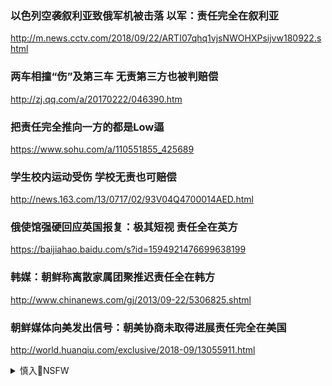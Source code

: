 ### 以色列空袭叙利亚致俄军机被击落 以军：责任完全在叙利亚
http://m.news.cctv.com/2018/09/22/ARTI07qhq1vjsNWOHXPsijvw180922.shtml

### 两车相撞“伤”及第三车 无责第三方也被判赔偿
http://zj.qq.com/a/20170222/046390.htm

### 把责任完全推向一方的都是Low逼
https://www.sohu.com/a/110551855_425689

### 学生校内运动受伤 学校无责也可赔偿
http://news.163.com/13/0717/02/93V04Q4700014AED.html

### 俄使馆强硬回应英国报复：极其短视 责任全在英方
https://baijiahao.baidu.com/s?id=1594921476699638199

### 韩媒：朝鲜称离散家属团聚推迟责任全在韩方
http://www.chinanews.com/gj/2013/09-22/5306825.shtml

### 朝鲜媒体向美发出信号：朝美协商未取得进展责任完全在美国
http://world.huanqiu.com/exclusive/2018-09/13055911.html

<details><summary>慎入🔞NSFW</summary>

Not Safe For Work
![](https://upload.wikimedia.org/wikipedia/commons/thumb/d/d3/Biohazard_Symbol_Specification.png/210px-Biohazard_Symbol_Specification.png)

<details><summary><b>风险自理Use At Your Own Risk🈲</summary>

### zg驻英大使：z英关系遭遇困难 责任完全在英方
https://baijiahao.baidu.com/s?id=1673691988033902956

### zg驻英大使：zg没有变，变的是英国
http://news.ifeng.com/c/7yYHQWuXpqa

### z方：z美目前局面是z方不愿看到的，责任完全在美方
https://baijiahao.baidu.com/s?id=1673375835925322956

### z方：z英关系受损 责任全在英方`2012年6月15`
~~http://news.163.com/12/0615/04/840UQTTR00014AED.html~~

### g台办：两岸沟通机制停摆责任完全在台湾一方
https://www.guancha.cn/local/2016_06_29_365788.shtml

### z方全面驳斥美方贸易指控：贸易战责任完全在美方
http://www.cankaoxiaoxi.com/china/20180713/2292065.shtml

### g防部新闻发言人回应当前z美出现的问题，错误完全在美方 责任完全在美方
http://njrb.njdaily.cn/njrb/html/2018-09/28/content_514612.htm

### 事情发展到今天，责任全在美方
http://www.xinhuanet.com/2018-07/14/c_1123126012.htm

### 外交部：z日关系面临严峻局面责任完全在日方
http://news.163.com/12/0920/08/8BR4IMGD0001124J.html

### 外交部回应暂缓印度香客赴藏朝圣：责任完全在印方
http://world.people.com.cn/n1/2017/0628/c1002-29369644.html

</details>
</details>
